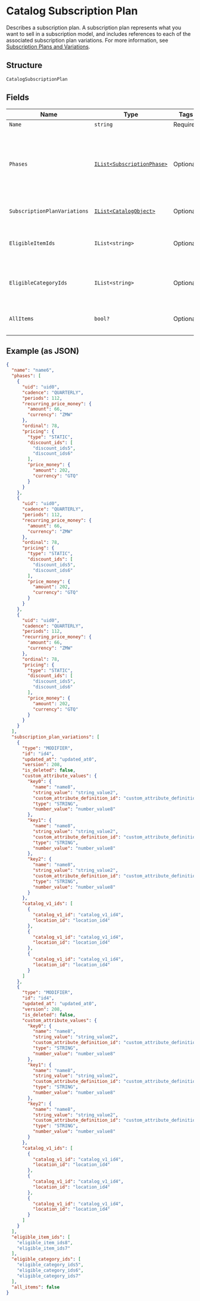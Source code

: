
# Catalog Subscription Plan

Describes a subscription plan. A subscription plan represents what you want to sell in a subscription model, and includes references to each of the associated subscription plan variations.
For more information, see [Subscription Plans and Variations](https://developer.squareup.com/docs/subscriptions-api/plans-and-variations).

## Structure

`CatalogSubscriptionPlan`

## Fields

| Name | Type | Tags | Description |
|  --- | --- | --- | --- |
| `Name` | `string` | Required | The name of the plan. |
| `Phases` | [`IList<SubscriptionPhase>`](../../doc/models/subscription-phase.md) | Optional | A list of SubscriptionPhase containing the [SubscriptionPhase](entity:SubscriptionPhase) for this plan.<br>This field it required. Not including this field will throw a REQUIRED_FIELD_MISSING error |
| `SubscriptionPlanVariations` | [`IList<CatalogObject>`](../../doc/models/catalog-object.md) | Optional | The list of subscription plan variations available for this product |
| `EligibleItemIds` | `IList<string>` | Optional | The list of IDs of `CatalogItems` that are eligible for subscription by this SubscriptionPlan's variations. |
| `EligibleCategoryIds` | `IList<string>` | Optional | The list of IDs of `CatalogCategory` that are eligible for subscription by this SubscriptionPlan's variations. |
| `AllItems` | `bool?` | Optional | If true, all items in the merchant's catalog are subscribable by this SubscriptionPlan. |

## Example (as JSON)

```json
{
  "name": "name6",
  "phases": [
    {
      "uid": "uid0",
      "cadence": "QUARTERLY",
      "periods": 112,
      "recurring_price_money": {
        "amount": 66,
        "currency": "ZMW"
      },
      "ordinal": 78,
      "pricing": {
        "type": "STATIC",
        "discount_ids": [
          "discount_ids5",
          "discount_ids6"
        ],
        "price_money": {
          "amount": 202,
          "currency": "GTQ"
        }
      }
    },
    {
      "uid": "uid0",
      "cadence": "QUARTERLY",
      "periods": 112,
      "recurring_price_money": {
        "amount": 66,
        "currency": "ZMW"
      },
      "ordinal": 78,
      "pricing": {
        "type": "STATIC",
        "discount_ids": [
          "discount_ids5",
          "discount_ids6"
        ],
        "price_money": {
          "amount": 202,
          "currency": "GTQ"
        }
      }
    },
    {
      "uid": "uid0",
      "cadence": "QUARTERLY",
      "periods": 112,
      "recurring_price_money": {
        "amount": 66,
        "currency": "ZMW"
      },
      "ordinal": 78,
      "pricing": {
        "type": "STATIC",
        "discount_ids": [
          "discount_ids5",
          "discount_ids6"
        ],
        "price_money": {
          "amount": 202,
          "currency": "GTQ"
        }
      }
    }
  ],
  "subscription_plan_variations": [
    {
      "type": "MODIFIER",
      "id": "id4",
      "updated_at": "updated_at0",
      "version": 208,
      "is_deleted": false,
      "custom_attribute_values": {
        "key0": {
          "name": "name8",
          "string_value": "string_value2",
          "custom_attribute_definition_id": "custom_attribute_definition_id4",
          "type": "STRING",
          "number_value": "number_value8"
        },
        "key1": {
          "name": "name8",
          "string_value": "string_value2",
          "custom_attribute_definition_id": "custom_attribute_definition_id4",
          "type": "STRING",
          "number_value": "number_value8"
        },
        "key2": {
          "name": "name8",
          "string_value": "string_value2",
          "custom_attribute_definition_id": "custom_attribute_definition_id4",
          "type": "STRING",
          "number_value": "number_value8"
        }
      },
      "catalog_v1_ids": [
        {
          "catalog_v1_id": "catalog_v1_id4",
          "location_id": "location_id4"
        },
        {
          "catalog_v1_id": "catalog_v1_id4",
          "location_id": "location_id4"
        },
        {
          "catalog_v1_id": "catalog_v1_id4",
          "location_id": "location_id4"
        }
      ]
    },
    {
      "type": "MODIFIER",
      "id": "id4",
      "updated_at": "updated_at0",
      "version": 208,
      "is_deleted": false,
      "custom_attribute_values": {
        "key0": {
          "name": "name8",
          "string_value": "string_value2",
          "custom_attribute_definition_id": "custom_attribute_definition_id4",
          "type": "STRING",
          "number_value": "number_value8"
        },
        "key1": {
          "name": "name8",
          "string_value": "string_value2",
          "custom_attribute_definition_id": "custom_attribute_definition_id4",
          "type": "STRING",
          "number_value": "number_value8"
        },
        "key2": {
          "name": "name8",
          "string_value": "string_value2",
          "custom_attribute_definition_id": "custom_attribute_definition_id4",
          "type": "STRING",
          "number_value": "number_value8"
        }
      },
      "catalog_v1_ids": [
        {
          "catalog_v1_id": "catalog_v1_id4",
          "location_id": "location_id4"
        },
        {
          "catalog_v1_id": "catalog_v1_id4",
          "location_id": "location_id4"
        },
        {
          "catalog_v1_id": "catalog_v1_id4",
          "location_id": "location_id4"
        }
      ]
    }
  ],
  "eligible_item_ids": [
    "eligible_item_ids8",
    "eligible_item_ids7"
  ],
  "eligible_category_ids": [
    "eligible_category_ids5",
    "eligible_category_ids6",
    "eligible_category_ids7"
  ],
  "all_items": false
}
```

